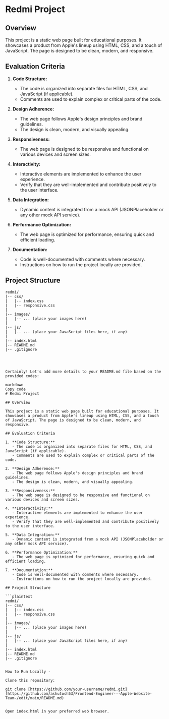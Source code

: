# Redmi Project

## Overview

This project is a static web page built for educational purposes. It showcases a product from Apple's lineup using HTML, CSS, and a touch of JavaScript. The page is designed to be clean, modern, and responsive.

## Evaluation Criteria

1. **Code Structure:**
   - The code is organized into separate files for HTML, CSS, and JavaScript (if applicable).
   - Comments are used to explain complex or critical parts of the code.

2. **Design Adherence:**
   - The web page follows Apple's design principles and brand guidelines.
   - The design is clean, modern, and visually appealing.

3. **Responsiveness:**
   - The web page is designed to be responsive and functional on various devices and screen sizes.

4. **Interactivity:**
   - Interactive elements are implemented to enhance the user experience.
   - Verify that they are well-implemented and contribute positively to the user interface.

5. **Data Integration:**
   - Dynamic content is integrated from a mock API (JSONPlaceholder or any other mock API service).

6. **Performance Optimization:**
   - The web page is optimized for performance, ensuring quick and efficient loading.

7. **Documentation:**
   - Code is well-documented with comments where necessary.
   - Instructions on how to run the project locally are provided.

## Project Structure

```plaintext
redmi/
|-- css/
|   |-- index.css
|   |-- responsive.css
|
|-- images/
|   |-- ... (place your images here)
|
|-- js/
|   |-- ... (place your JavaScript files here, if any)
|
|-- index.html
|-- README.md
|-- .gitignore




Certainly! Let's add more details to your README.md file based on the provided codes:

markdown
Copy code
# Redmi Project

## Overview

This project is a static web page built for educational purposes. It showcases a product from Apple's lineup using HTML, CSS, and a touch of JavaScript. The page is designed to be clean, modern, and responsive.

## Evaluation Criteria

1. **Code Structure:**
   - The code is organized into separate files for HTML, CSS, and JavaScript (if applicable).
   - Comments are used to explain complex or critical parts of the code.

2. **Design Adherence:**
   - The web page follows Apple's design principles and brand guidelines.
   - The design is clean, modern, and visually appealing.

3. **Responsiveness:**
   - The web page is designed to be responsive and functional on various devices and screen sizes.

4. **Interactivity:**
   - Interactive elements are implemented to enhance the user experience.
   - Verify that they are well-implemented and contribute positively to the user interface.

5. **Data Integration:**
   - Dynamic content is integrated from a mock API (JSONPlaceholder or any other mock API service).

6. **Performance Optimization:**
   - The web page is optimized for performance, ensuring quick and efficient loading.

7. **Documentation:**
   - Code is well-documented with comments where necessary.
   - Instructions on how to run the project locally are provided.

## Project Structure

```plaintext
redmi/
|-- css/
|   |-- index.css
|   |-- responsive.css
|
|-- images/
|   |-- ... (place your images here)
|
|-- js/
|   |-- ... (place your JavaScript files here, if any)
|
|-- index.html
|-- README.md
|-- .gitignore


How to Run Locally -

Clone this repository:

git clone [https://github.com/your-username/redmi.git](https://github.com/ashutosh53/Frontend-Engineer---Apple-Website-Team-/edit/main/README.md)


Open index.html in your preferred web browser.
